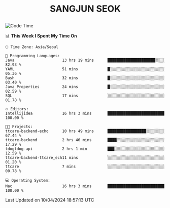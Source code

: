 <h1>
 <p align="center">
   SANGJUN SEOK
 </p>
</h1>

<!--START_SECTION:waka-->
![Code Time](http://img.shields.io/badge/Code%20Time-3%2C461%20hrs%2035%20mins-blue)

📊 **This Week I Spent My Time On** 

```text
🕑︎ Time Zone: Asia/Seoul

💬 Programming Languages: 
Java                     13 hrs 19 mins      █████████████████████░░░░   82.93 % 
YAML                     51 mins             █░░░░░░░░░░░░░░░░░░░░░░░░   05.36 % 
Bash                     32 mins             █░░░░░░░░░░░░░░░░░░░░░░░░   03.40 % 
Java Properties          24 mins             █░░░░░░░░░░░░░░░░░░░░░░░░   02.59 % 
SQL                      17 mins             ░░░░░░░░░░░░░░░░░░░░░░░░░   01.78 % 

🔥 Editors: 
Intellijidea             16 hrs 3 mins       █████████████████████████   100.00 % 

🐱‍💻 Projects: 
ttcare-backend-echo      10 hrs 49 mins      █████████████████░░░░░░░░   67.44 % 
ttcare-backend           2 hrs 46 mins       ████░░░░░░░░░░░░░░░░░░░░░   17.29 % 
tdogtdog-api             2 hrs 1 min         ███░░░░░░░░░░░░░░░░░░░░░░   12.59 % 
ttcare-backend-ttcare_ech11 mins             ░░░░░░░░░░░░░░░░░░░░░░░░░   01.20 % 
ttcare                   7 mins              ░░░░░░░░░░░░░░░░░░░░░░░░░   00.78 % 

💻 Operating System: 
Mac                      16 hrs 3 mins       █████████████████████████   100.00 % 
```


 Last Updated on 10/04/2024 18:57:13 UTC
<!--END_SECTION:waka-->
